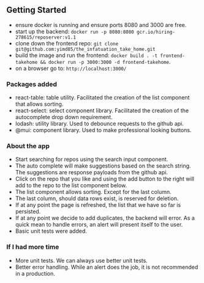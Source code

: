 ## Getting Started

- ensure docker is running and ensure ports 8080 and 3000 are free.
- start up the backend: `docker run -p 8080:8080 gcr.io/hiring-278615/reposerver:v1.1`
- clone down the frontend repo: `git clone git@github.com:yimd85/the_infatuation_take_home.git`
- build the image and run the frontend: `docker build . -t frontend-takehome && docker run -p 3000:3000 -d frontend-takehome`. 
- on a browser go to: `http://localhost:3000/`


### Packages added
- react-table: table utility. Facilitated the creation of the list component that allows sorting.
- react-select: select component library. Facilitated the creation of the autocomplete drop down requirement.
- lodash: utility library. Used to debounce requests to the github api.
- @mui: component library. Used to make professional looking buttons. 


### About the app
- Start searching for repos using the search input component.
- The auto complete will make suggestions based on the search string. The suggestions are response payloads from the github api. 
- Click on the repo that you like and using the add button to the right will add to the repo to the list component below. 
- The list component allows sorting. Except for the last column. 
- The last column, should data rows exist, is reserved for deletion.
- If at any point the page is refreshed, the list that we have so far is persisted.
- If at any point we decide to add duplicates, the backend will error. As a quick mean to handle errors, an alert will present itself to the user.
- Basic unit tests were added.

### If I had more time
- More unit tests. We can always use better unit tests.
- Better error handling. While an alert does the job, it is not recommended in a production.
